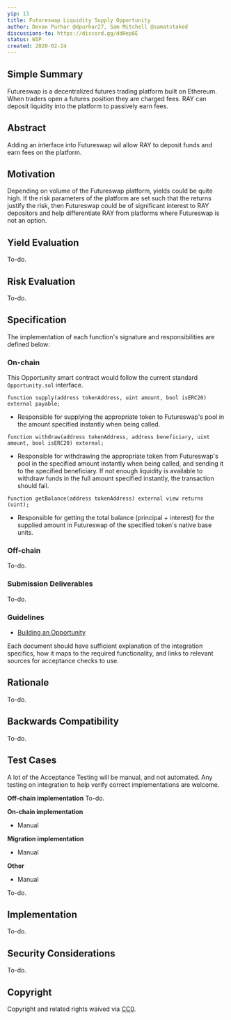 ```yaml
---
yip: 13
title: Futureswap Liquidity Supply Opportunity
author: Devan Purhar @dpurhar27, Sam Mitchell @samatstaked
discussions-to: https://discord.gg/ddHep6E
status: WIP
created: 2020-02-24
---
```


<!--You can leave these HTML comments in your merged YIP and delete the visible duplicate text guides, they will not appear and may be helpful to refer to if you edit it again. This is the suggested template for new YIPs. Note that an YIP number will be assigned by an editor. When opening a pull request to submit your YIP, please use an abbreviated title in the filename, `yip-draft_title_abbrev.md`. The title should be 44 characters or less.-->

## Simple Summary
<!--"If you can't explain it simply, you don't understand it well enough." Provide a simplified and layman-accessible explanation of the YIP.-->
Futureswap is a decentralized futures trading platform built on Ethereum. When traders open a futures position they are charged fees. RAY can deposit liquidity into the platform to passively earn fees.

## Abstract
<!--A short (~200 word) description of the technical issue being addressed.-->
Adding an interface into Futureswap wil allow RAY to deposit funds and earn fees on the platform.

## Motivation
<!--The motivation is critical for YIPs that want to change the RAY protocol. It should clearly explain why the existing protocol specification is inadequate to address the problem that the YIP solves. YIP submissions without sufficient motivation may be rejected outright.-->
Depending on volume of the Futureswap platform, yields could be quite high. If the risk parameters of the platform are set such that the returns justify the risk, then Futureswap could be of significant interest to RAY depositors and help differentiate RAY from platforms where Futureswap is not an option.

## Yield Evaluation
<!--The potential added value for extra yield generation. Historical data should be provided. The process used to evaluate the yield potential should be detailed here.-->
To-do.

## Risk Evaluation
<!--The potential or attached risk that should be considered for this proposal. Historical data should be provided. The process used to evaluate the risks should be detailed here.-->
To-do.

## Specification

The implementation of each function's signature and responsibilities are defined below:

### On-chain
This Opportunity smart contract would follow the current standard `Opportunity.sol` interface.

`function supply(address tokenAddress, uint amount, bool isERC20) external payable;`
- Responsible for supplying the appropriate token to Futureswap's pool in the amount specified instantly when being called.

`function withdraw(address tokenAddress, address beneficiary, uint amount, bool isERC20) external;`
- Responsible for withdrawing the appropriate token from Futureswap's pool in the specified amount instantly when being called, and sending it to the specified beneficiary. If not enough liquidity is available to withdraw funds in the full amount specified instantly, the transaction should fail.

`function getBalance(address tokenAddress) external view returns (uint);`
- Responsible for getting the total balance (principal + interest) for the supplied amount in Futureswap of the specified token's native base units. 

### Off-chain
To-do.

### Submission Deliverables
To-do.

### Guidelines
- [Building an Opportunity](https://staked.gitbook.io/staked/ray/contributing#building-an-opportunity)

Each document should have sufficient explanation of the integration specifics, how it maps to the required functionality, and links to relevant sources for acceptance checks to use.

## Rationale
<!--The rationale fleshes out the specification by describing what motivated the design and why particular design decisions were made. It should describe alternate designs that were considered and related work, e.g. how the feature is supported in other languages. The rationale may also provide evidence of consensus within the community, and should discuss important objections or concerns raised during discussion.-->
To-do.

## Backwards Compatibility
<!--All YIPs that introduce backwards incompatibilities must include a section describing these incompatibilities and their severity. The YIP must explain how the author proposes to deal with these incompatibilities. YIP submissions without a sufficient backwards compatibility treatise may be rejected outright.-->
To-do.

## Test Cases
<!--Test cases for an implementation are mandatory for YIPs that are affecting consensus changes. Other YIPs can choose to include links to test cases if applicable.-->
A lot of the Acceptance Testing will be manual, and not automated. Any testing on integration to help verify correct implementations are welcome.

**Off-chain implementation**
To-do.

**On-chain implementation**
- Manual

**Migration implementation**
- Manual

**Other**
- Manual

To-do.

## Implementation
<!--The implementations must be completed before any YIP is given status "Final", but it need not be completed before the YIP is accepted. While there is merit to the approach of reaching consensus on the specification and rationale before writing code, the principle of "rough consensus and running code" is still useful when it comes to resolving many discussions of API details.-->
To-do.

## Security Considerations
<!--All YIPs must contain a section that discusses the security implications/considerations relevant to the proposed change. Include information that might be important for security discussions, surfaces risks and can be used throughout the life cycle of the proposal. E.g. include security-relevant design decisions, concerns, important discussions, implementation-specific guidance and pitfalls, an outline of threats and risks and how they are being addressed. YIP submissions missing the "Security Considerations" section will be rejected. An YIP cannot proceed to status "Final" without a Security Considerations discussion deemed sufficient by the reviewers.-->
To-do.

## Copyright
Copyright and related rights waived via [CC0](https://creativecommons.org/publicdomain/zero/1.0/).
